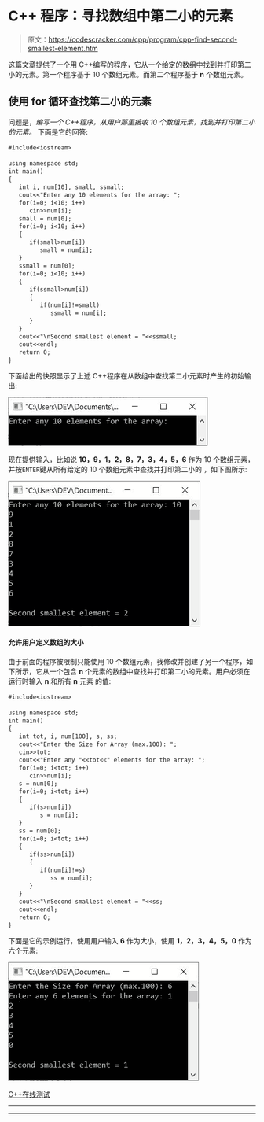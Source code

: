 # C++ 程序：寻找数组中第二小的元素

> 原文：<https://codescracker.com/cpp/program/cpp-find-second-smallest-element.htm>

这篇文章提供了一个用 C++编写的程序，它从一个给定的数组中找到并打印第二小的元素。第一个程序基于 10 个数组元素。而第二个程序基于 **n** 个数组元素。

## 使用 for 循环查找第二小的元素

问题是，*编写一个 C++程序，从用户那里接收 10 个数组元素，找到并打印第二小的元素。* 下面是它的回答:

```
#include<iostream>

using namespace std;
int main()
{
   int i, num[10], small, ssmall;
   cout<<"Enter any 10 elements for the array: ";
   for(i=0; i<10; i++)
      cin>>num[i];
   small = num[0];
   for(i=0; i<10; i++)
   {
      if(small>num[i])
         small = num[i];
   }
   ssmall = num[0];
   for(i=0; i<10; i++)
   {
      if(ssmall>num[i])
      {
         if(num[i]!=small)
            ssmall = num[i];
      }
   }
   cout<<"\nSecond smallest element = "<<ssmall;
   cout<<endl;
   return 0;
}
```

下面给出的快照显示了上述 C++程序在从数组中查找第二小元素时产生的初始输出:

![c++ find second smallest element](img/3bcf1d7045226d775d65b61e93f98508.png)

现在提供输入，比如说 **10，9，1，2，8，7，3，4，5，6** 作为 10 个数组元素，并按`ENTER`键从所有给定的 10 个数组元素中查找并打印第二小的 ，如下图所示:

![find second smallest element c++ program](img/d9d98832706ba93e77737469b6c38627.png)

#### 允许用户定义数组的大小

由于前面的程序被限制只能使用 10 个数组元素，我修改并创建了另一个程序，如下所示，它从一个包含 **n** 个元素的数组中查找并打印第二小的元素。用户必须在运行时输入 **n** 和所有 **n** 元素 的值:

```
#include<iostream>

using namespace std;
int main()
{
   int tot, i, num[100], s, ss;
   cout<<"Enter the Size for Array (max.100): ";
   cin>>tot;
   cout<<"Enter any "<<tot<<" elements for the array: ";
   for(i=0; i<tot; i++)
      cin>>num[i];
   s = num[0];
   for(i=0; i<tot; i++)
   {
      if(s>num[i])
         s = num[i];
   }
   ss = num[0];
   for(i=0; i<tot; i++)
   {
      if(ss>num[i])
      {
         if(num[i]!=s)
            ss = num[i];
      }
   }
   cout<<"\nSecond smallest element = "<<ss;
   cout<<endl;
   return 0;
}
```

下面是它的示例运行，使用用户输入 **6** 作为大小，使用 **1，2，3，4，5，0** 作为六个元素:

![print second smallest element from array c++](img/92c84a001bcca438392f9586e453d3ad.png)

[C++在线测试](/exam/showtest.php?subid=3)

* * *

* * *